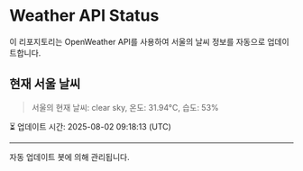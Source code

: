 
# Weather API Status

이 리포지토리는 OpenWeather API를 사용하여 서울의 날씨 정보를 자동으로 업데이트합니다.

## 현재 서울 날씨
> 서울의 현재 날씨: clear sky, 온도: 31.94°C, 습도: 53%

⏳ 업데이트 시간: 2025-08-02 09:18:13 (UTC)

---
자동 업데이트 봇에 의해 관리됩니다.
